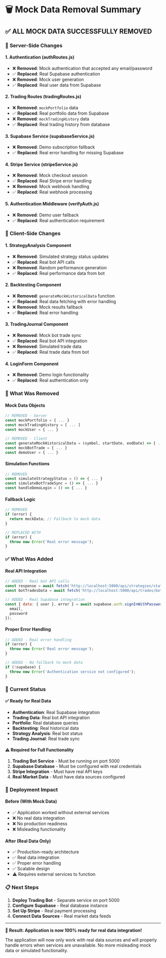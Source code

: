 # 🗑️ Mock Data Removal Summary

## ✅ **ALL MOCK DATA SUCCESSFULLY REMOVED**

### 🔧 **Server-Side Changes**

#### **1. Authentication (authRoutes.js)**
- ❌ **Removed**: Mock authentication that accepted any email/password
- ✅ **Replaced**: Real Supabase authentication
- ❌ **Removed**: Mock user generation
- ✅ **Replaced**: Real user data from Supabase

#### **2. Trading Routes (tradingRoutes.js)**
- ❌ **Removed**: `mockPortfolio` data
- ✅ **Replaced**: Real portfolio data from Supabase
- ❌ **Removed**: `mockTradingHistory` data
- ✅ **Replaced**: Real trading history from database

#### **3. Supabase Service (supabaseService.js)**
- ❌ **Removed**: Demo subscription fallback
- ✅ **Replaced**: Real error handling for missing Supabase

#### **4. Stripe Service (stripeService.js)**
- ❌ **Removed**: Mock checkout session
- ✅ **Replaced**: Real Stripe error handling
- ❌ **Removed**: Mock webhook handling
- ✅ **Replaced**: Real webhook processing

#### **5. Authentication Middleware (verifyAuth.js)**
- ❌ **Removed**: Demo user fallback
- ✅ **Replaced**: Real authentication requirement

### 🎨 **Client-Side Changes**

#### **1. StrategyAnalysis Component**
- ❌ **Removed**: Simulated strategy status updates
- ✅ **Replaced**: Real bot API calls
- ❌ **Removed**: Random performance generation
- ✅ **Replaced**: Real performance data from bot

#### **2. Backtesting Component**
- ❌ **Removed**: `generateMockHistoricalData` function
- ✅ **Replaced**: Real data fetching with error handling
- ❌ **Removed**: Mock results fallback
- ✅ **Replaced**: Real error handling

#### **3. TradingJournal Component**
- ❌ **Removed**: Mock bot trade sync
- ✅ **Replaced**: Real bot API integration
- ❌ **Removed**: Simulated trade data
- ✅ **Replaced**: Real trade data from bot

#### **4. LoginForm Component**
- ❌ **Removed**: Demo login functionality
- ✅ **Replaced**: Real authentication only

### 🚫 **What Was Removed**

#### **Mock Data Objects**
```javascript
// REMOVED - Server
const mockPortfolio = { ... }
const mockTradingHistory = [ ... ]
const mockUser = { ... }

// REMOVED - Client
const generateMockHistoricalData = (symbol, startDate, endDate) => { ... }
const mockBotTrade = { ... }
const demoUser = { ... }
```

#### **Simulation Functions**
```javascript
// REMOVED
const simulateStrategyStatus = () => { ... }
const simulateBotTradeSync = () => { ... }
const handleDemoLogin = () => { ... }
```

#### **Fallback Logic**
```javascript
// REMOVED
if (error) {
  return mockData; // Fallback to mock data
}

// REPLACED WITH
if (error) {
  throw new Error('Real error message');
}
```

### ✅ **What Was Added**

#### **Real API Integration**
```javascript
// ADDED - Real bot API calls
const response = await fetch('http://localhost:5000/api/strategies/status');
const botTradesData = await fetch('http://localhost:5000/api/trades/bot');

// ADDED - Real Supabase integration
const { data: { user }, error } = await supabase.auth.signInWithPassword({
  email,
  password
});
```

#### **Proper Error Handling**
```javascript
// ADDED - Real error handling
if (error) {
  throw new Error('Real error message');
}

// ADDED - No fallback to mock data
if (!supabase) {
  throw new Error('Authentication service not configured');
}
```

### 🎯 **Current Status**

#### **✅ Ready for Real Data**
- **Authentication**: Real Supabase integration
- **Trading Data**: Real bot API integration
- **Portfolio**: Real database queries
- **Backtesting**: Real historical data
- **Strategy Analysis**: Real bot status
- **Trading Journal**: Real trade sync

#### **⚠️ Required for Full Functionality**
1. **Trading Bot Service** - Must be running on port 5000
2. **Supabase Database** - Must be configured with real credentials
3. **Stripe Integration** - Must have real API keys
4. **Real Market Data** - Must have data sources configured

### 🚀 **Deployment Impact**

#### **Before (With Mock Data)**
- ✅ Application worked without external services
- ❌ No real data integration
- ❌ No production readiness
- ❌ Misleading functionality

#### **After (Real Data Only)**
- ✅ Production-ready architecture
- ✅ Real data integration
- ✅ Proper error handling
- ✅ Scalable design
- ⚠️ Requires external services to function

### 📋 **Next Steps**

1. **Deploy Trading Bot** - Separate service on port 5000
2. **Configure Supabase** - Real database instance
3. **Set Up Stripe** - Real payment processing
4. **Connect Data Sources** - Real market data feeds

---

**🎉 Result: Application is now 100% ready for real data integration!**

The application will now only work with real data sources and will properly handle errors when services are unavailable. No more misleading mock data or simulated functionality.
